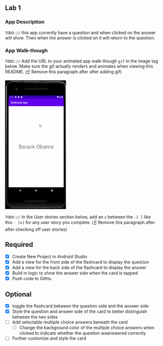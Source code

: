 ## Lab 1

### App Description
`TODO://` this app currently have a question and when clicked on the answer will show. Then when the answer is clicked on it will return to the question. 

### App Walk-though
`TODO://` Add the URL to your animated app walk-though `gif` in the image tag below. Make sure the gif actually renders and animates when viewing this README. (☝️ Remove this paragraph after after adding gif)

<img src= "https://github.com/cwang5336/flashcard_app/blob/main/flashcard_week1.gif" width=200><br>

`TODO://` In the User stories section below, add an `x` between the `-[ ]` like this `- [x]` for any user story you complete. (☝️ Remove this paragraph after after checking off user stories)

## Required
- [x] Create New Project in Android Studio
- [x] Add a view for the front side of the flashcard to display the question
- [x] Add a view for the back side of the flashcard to display the answer
- [x] Build in logic to show the answer side when the card is tapped
- [x] Push code to GitHu
## Optional
- [x] toggle the flashcard between the question side and the answer side
- [x] Style the question and answer side of the card to better distinguish between the two sides
- [ ] Add selectable multiple choice answers beneath the card
   - [ ] Change the background color of the multiple choice answers when clicked to indicate whether the question waanswered correctly
- [ ] Further customize and style the card
